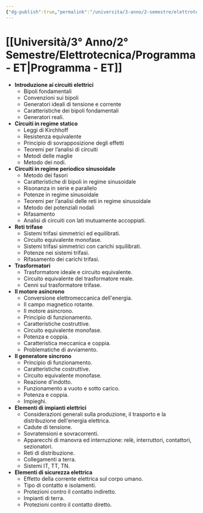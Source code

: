```yaml
---
{"dg-publish":true,"permalink":"/universita/3-anno/2-semestre/elettrotecnica/programma-et/"}
---
```


# [[Università/3° Anno/2° Semestre/Elettrotecnica/Programma - ET\|Programma - ET]]

- **Introduzione ai circuiti elettrici**
	- Bipoli fondamentali
	- Convenzioni sui bipoli
	- Generatori ideali di tensione e corrente
	- Caratteristiche dei bipoli fondamentali
	- Generatori reali.
- **Circuiti in regime statico**
	- Leggi di Kirchhoff
	- Resistenza equivalente
	- Principio di sovrapposizione degli effetti
	- Teoremi per l’analisi di circuiti
	- Metodi delle maglie
	- Metodo dei nodi.
- **Circuiti in regime periodico sinusoidale**
	- Metodo dei fasori
	- Caratteristiche di bipoli in regime sinusoidale
	- Risonanza in serie e parallelo
	- Potenze in regime sinusoidale
	- Teoremi per l’analisi delle reti in regime sinusoidale
	- Metodo dei potenziali nodali
	- Rifasamento
	- Analisi di circuiti con lati mutuamente accoppiati.
- **Reti trifase**
	- Sistemi trifasi simmetrici ed equilibrati.
	- Circuito equivalente monofase.
	- Sistemi trifasi simmetrici con carichi squilibrati.
	- Potenze nei sistemi trifasi.
	- Rifasamento dei carichi trifasi.
- **Trasformatori**
	- Trasformatore ideale e circuito equivalente.
	- Circuito equivalente del trasformatore reale.
	- Cenni sul trasformatore trifase.
- **Il motore asincrono**
	- Conversione elettromeccanica dell'energia.
	- Il campo magnetico rotante.
	- Il motore asincrono.
	- Principio di funzionamento.
	- Caratteristiche costruttive.
	- Circuito equivalente monofase.
	- Potenza e coppia.
	- Caratteristica meccanica e coppia.
	- Problematiche di avviamento.
- **Il generatore sincrono**
	- Principio di funzionamento.
	- Caratteristiche costruttive.
	- Circuito equivalente monofase.
	- Reazione d'indotto.
	- Funzionamento a vuoto e sotto carico.
	- Potenza e coppia.
	- Impieghi.
- **Elementi di impianti elettrici**
	- Considerazioni generali sulla produzione, il trasporto e la distribuzione dell'energia elettrica.
	- Cadute di tensione.
	- Sovratensioni e sovracorrenti.
	- Apparecchi di manovra ed interruzione: relè, interruttori, contattori, sezionatori.
	- Reti di distribuzione.
	- Collegamenti a terra.
	- Sistemi IT, TT, TN.
- **Elementi di sicurezza elettrica**
	- Effetto della corrente elettrica sul corpo umano.
	- Tipo di contatto e isolamenti.
	- Protezioni contro il contatto indiretto.
	- Impianti di terra.
	- Protezioni contro il contatto diretto.